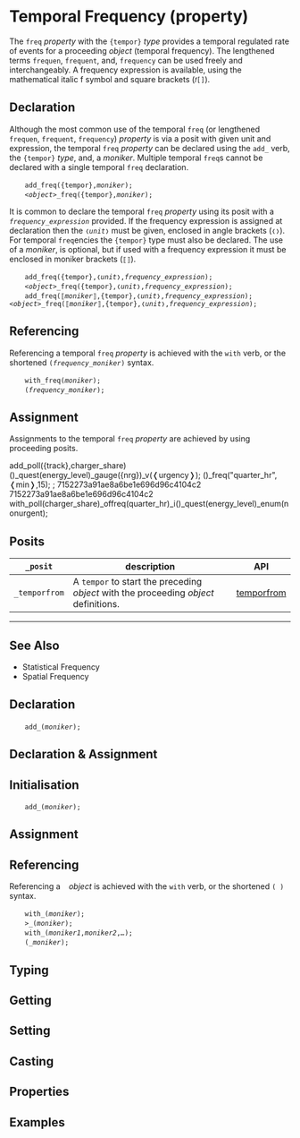 # Temporal Frequency (property)
The `freq` *property* with the `{tempor}` *type* provides a temporal regulated rate of events for a proceeding *object* (temporal frequency). The lengthened terms `frequen`, `frequent`, and, `frequency` can be used freely and interchangeably. A frequency expression is available, using the mathematical italic f symbol and square brackets (`𝑓[]`).

<a name="declare"></a>
## Declaration
Although the most common use of the temporal `freq` (or lengthened `frequen`, `frequent`, `frequency`) *property* is via a posit with given unit and expression, the temporal `freq` *property* can be declared using the `add_` verb, the `{tempor}` *type*, and, a *moniker*. Multiple temporal `freq`s cannot be declared with a single temporal `freq` declaration.

&nbsp;&nbsp;&nbsp;&nbsp;&nbsp;&nbsp; `add_freq({tempor},`*`moniker`*`);`<br>
&nbsp;&nbsp;&nbsp;&nbsp;&nbsp;&nbsp; *`<object>`*`_freq({tempor},`*`moniker`*`);`

It is common to declare the temporal `freq` *property* using its posit with a *`frequency_expression`* provided. If the frequency expression is assigned at declaration then the `❬`*`unit`*`❭` must be given, enclosed in angle brackets (`❬❭`). For temporal `freq`encies the `{tempor}` type must also be declared. The use of a *moniker*, is optional, but if used with a frequency expression it must be enclosed in moniker brackets (`⟦⟧`).

&nbsp;&nbsp;&nbsp;&nbsp;&nbsp;&nbsp; `add_freq({tempor},❬`*`unit`*`❭,`*`frequency_expression`*`);`<br>
&nbsp;&nbsp;&nbsp;&nbsp;&nbsp;&nbsp; *`<object>`*`_freq({tempor},❬`*`unit`*`❭,`*`frequency_expression`*`);`<br>
&nbsp;&nbsp;&nbsp;&nbsp;&nbsp;&nbsp; `add_freq(⟦`*`moniker`*`⟧,{tempor},❬`*`unit`*`❭,`*`frequency_expression`*`);`
&nbsp;&nbsp;&nbsp;&nbsp;&nbsp;&nbsp; *`<object>`*`_freq(⟦`*`moniker`*`⟧,{tempor},❬`*`unit`*`❭,`*`frequency_expression`*`);`<br>

<a name="reference"></a>
## Referencing
Referencing a temporal `freq` *property* is achieved with the `with` verb, or the shortened `(`*`frequency_moniker`*`)` syntax. 

&nbsp;&nbsp;&nbsp;&nbsp;&nbsp;&nbsp; `with_freq(`*`moniker`*`);`<br>
&nbsp;&nbsp;&nbsp;&nbsp;&nbsp;&nbsp; `(`*`frequency_moniker`*`);`

<a name="assign"></a>
## Assignment
Assignments to the temporal `freq` *property* are achieved by using proceeding posits.


add_poll({track},charger_share)
	()_quest(energy_level)_gauge({nrg})_v(❬urgency❭);
	()_freq("quarter_hr",❬min❭,15);
;
7152273a91ae8a6be1e696d96c4104c2
7152273a91ae8a6be1e696d96c4104c2
with_poll(charger_share)_offreq(quarter_hr)_i()_quest(energy_level)_enum(nonurgent);

<a name="posit"></a>
## Posits

| `_posit` | description | API |
| --- | --- | --- |
| <a name="temporfrom"> `_temporfrom` | A `tempor` to start the preceding *object* with the proceeding *object* definitions. | [temporfrom](../condit/temporfrom.md#freq)


---

<a name="seealso"></a>
## See Also

* Statistical Frequency
* Spatial Frequency 



<a name="declare"></a>
## Declaration

&nbsp;&nbsp;&nbsp;&nbsp;&nbsp;&nbsp; `add_(`*`moniker`*`);`<br>

<a name="declare_assign"></a>
## Declaration & Assignment

<a name="initial"></a>
## Initialisation

&nbsp;&nbsp;&nbsp;&nbsp;&nbsp;&nbsp; `add_(`*`moniker`*`);`<br>

<a name="assign"></a>
## Assignment

<a name="reference"></a>
## Referencing
Referencing a ` ` *object* is achieved with the `with` verb, or the shortened `(`*` `*`)` syntax. 

&nbsp;&nbsp;&nbsp;&nbsp;&nbsp;&nbsp; `with_(`*`moniker`*`);`<br>
&nbsp;&nbsp;&nbsp;&nbsp;&nbsp;&nbsp; `>_(`*`moniker`*`);`<br>
&nbsp;&nbsp;&nbsp;&nbsp;&nbsp;&nbsp; `with_(`*`moniker1`*`,`*`moniker2`*`,`*`…`*`);`<br>
&nbsp;&nbsp;&nbsp;&nbsp;&nbsp;&nbsp; `(`*`_moniker`*`);`

<a name="type"></a>
## Typing

<a name="get"></a>
## Getting

<a name="set"></a>
## Setting

<a name="cast"></a>
## Casting

<a name="properties"></a>
## Properties

<a name="example"></a>
## Examples